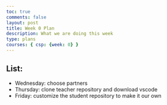 ```yaml
---
toc: true
comments: false
layout: post
title: Week 0 Plan
description: What we are doing this week
type: plans
courses: { csp: {week: 0} }
---
```


## List:
- Wednesday: choose partners
- Thursday: clone teacher repository and download vscode
- Friday: customize the student repository to make it our own